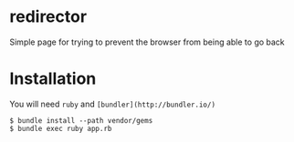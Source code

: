 # redirector

Simple page for trying to prevent the browser from being able to go back

# Installation

You will need `ruby` and `[bundler](http://bundler.io/)`

```
$ bundle install --path vendor/gems
$ bundle exec ruby app.rb
```
